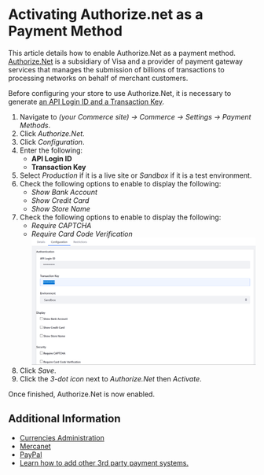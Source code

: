 # Activating Authorize.net as a Payment Method

This article details how to enable Authorize.Net as a payment method. [Authorize.Net](https://www.authorize.net/about-us/) is a subsidiary of Visa and a provider of payment gateway services that manages the submission of billions of transactions to processing networks on behalf of merchant customers.

Before configuring your store to use Authorize.Net, it is necessary to generate [an API Login ID and a Transaction Key](https://support.authorize.net/s/article/How-do-I-obtain-my-API-Login-ID-and-Transaction-Key).

1. Navigate to _(your Commerce site) → Commerce → Settings → Payment Methods_.
2. Click _Authorize.Net_.
3. Click _Configuration_.
4. Enter the following:
    * **API Login ID**
    * **Transaction Key**
5. Select _Production_ if it is a live site or _Sandbox_ if it is a test environment.
6. Check the following options to enable to display the following:
    * _Show Bank Account_
    * _Show Credit Card_
    * _Show Store Name_
7. Check the following options to enable to display the following:
    * _Require CAPTCHA_
    * _Require Card Code Verification_
       ![Authorize.Net Settings](./images/01.png)
8. Click _Save_.
9. Click the _3-dot icon_ next to _Authorize.Net_ then _Activate_.

Once finished, Authorize.Net is now enabled.

## Additional Information

* [Currencies Administration]()
* [Mercanet](../mercanet/mercanet.md)
* [PayPal](../paypal/paypal.md)
* [Learn how to add other 3rd party payment systems.]()
